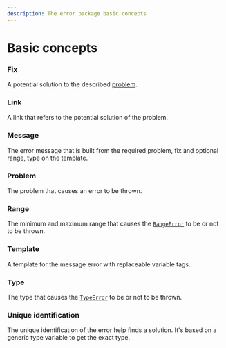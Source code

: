 ```yaml
---
description: The error package basic concepts
---
```


# Basic concepts

### Fix

A potential solution to the described [problem](basic-concepts.md#problem).

### Link

A link that refers to the potential solution of the problem.

### Message

The error message that is built from the required problem, fix and optional range, type on the template.

### Problem

The problem that causes an error to be thrown.

### Range

The minimum and maximum range that causes the [`RangeError`](broken-reference) to be or not to be thrown.

### Template

A template for the message error with replaceable variable tags.

### Type

The type that causes the [`TypeError`](broken-reference) to be or not to be thrown.

### Unique identification

The unique identification of the error help finds a solution. It's based on a generic type variable to get the exact type.

